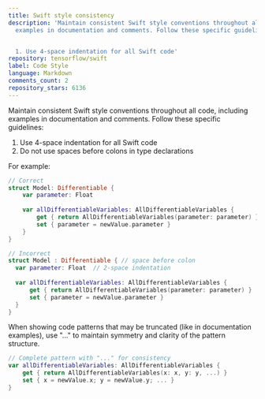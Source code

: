 ```yaml
---
title: Swift style consistency
description: 'Maintain consistent Swift style conventions throughout all code, including
  examples in documentation and comments. Follow these specific guidelines:


  1. Use 4-space indentation for all Swift code'
repository: tensorflow/swift
label: Code Style
language: Markdown
comments_count: 2
repository_stars: 6136
---
```


Maintain consistent Swift style conventions throughout all code, including examples in documentation and comments. Follow these specific guidelines:

1. Use 4-space indentation for all Swift code
2. Do not use spaces before colons in type declarations

For example:

```swift
// Correct
struct Model: Differentiable {
    var parameter: Float
    
    var allDifferentiableVariables: AllDifferentiableVariables {
        get { return AllDifferentiableVariables(parameter: parameter) }
        set { parameter = newValue.parameter }
    }
}

// Incorrect
struct Model : Differentiable { // space before colon
  var parameter: Float  // 2-space indentation
  
  var allDifferentiableVariables: AllDifferentiableVariables {
      get { return AllDifferentiableVariables(parameter: parameter) }
      set { parameter = newValue.parameter }
  }
}
```

When showing code patterns that may be truncated (like in documentation examples), use "..." to maintain symmetry and clarity of the pattern structure.

```swift
// Complete pattern with "..." for consistency
var allDifferentiableVariables: AllDifferentiableVariables {
    get { return AllDifferentiableVariables(x: x, y: y, ...) }
    set { x = newValue.x; y = newValue.y; ... }
}
```
